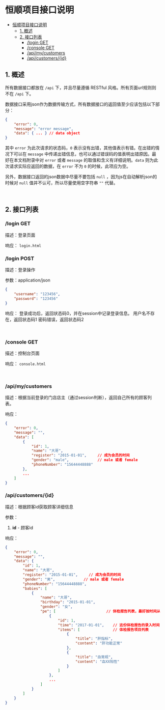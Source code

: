 # 恒顺项目接口说明
<!-- TOC -->

- [恒顺项目接口说明](#恒顺项目接口说明)
    - [1. 概述](#1-概述)
    - [2. 接口列表](#2-接口列表)
        - [/login GET](#login-get)
        - [/console GET](#console-get)
        - [/api/my/customers](#apimycustomers)
        - [/api/customers/{id}](#apicustomersid)

<!-- /TOC -->
## 1. 概述
所有数据接口都放在 `/api` 下，并且尽量遵循 RESTful 风格。所有页面url规则则不在 `/api` 下。

数据接口采用json作为数据传输方式，所有数据接口的返回值至少应该包括以下部分：
``` json
{
    "error": 0,
    "message": "error message",
    "data": { ... } // data object
}
```
其中 `error` 为此次请求的状态码，`0` 表示没有出错，其他值表示有错。在出错的情况下可以在 `message` 中传递出错信息，也可以通过错误码的值表明出错原因。最好在本文档附录中对 `error` 或者 `message` 的取值和含义有详细说明。`data` 则为此次请求实际应返回的数据，在 `error` 不为 `0` 的时候，此项应为空。

另外，数据接口返回的json数据中尽量不要包括 `null` ，因为js在自动解析json的时候对 `null` 值并不认可，所以尽量使用空字符串 `""` 代替。

<br/>

## 2. 接口列表
### /login GET

描述：登录页面

响应： `login.html`

### /login POST

描述：登录操作

参数：application/json

``` json
{
    "username": "123456",
    "password": "123456"
}
```

响应： 登录成功后，返回状态码0，并在session中记录登录信息。
       用户名不存在，返回状态码1
       密码错误，返回状态码2

<br/>

### /console GET

描述：控制台页面

响应： `console.html`

<br/>

### /api/my/customers

描述：根据当前登录的门店店主（通过session判断），返回自己所有的顾客列表。

响应： 
``` json
{
    "error": 0,
    "message": "",
    "data": [
        {
            "id": 1,
            "name": "大哥",
            "register": "2015-01-01",     // 成为会员的时间
            "gender": "male",             // male 或者 female
            "phoneNumber": "15644448888"
        },
        ...
    ]
}
```

### /api/customers/{id}

描述：根据顾客id获取顾客详细信息

参数： 
1. **id** - 顾客id

响应：
``` json
{
    "error": 0,
    "message": "",
    "data": {
        "id": 1,
        "name": "大哥",
        "register": "2015-01-01",     // 成为会员的时间
        "gender": "男",             // male 或者 female
        "phoneNumber": "15644448888",
	    "babies": [
            {
                "name": "大哥",
                "birthday": "2015-01-01",
                "gender": "女",
                "pe": [                       // 体检报告列表，最好按时间从近到远排序好
                    {
                        "id": 1,
                        "time": "2017-01-01",    // 这份体检报告的录入时间
                        "items": [               // 体检报告项目列表
                            {
                                "title": "肝指标",
                                "content": "肝功能正常"
                            }, 
                            {
                                "title": "血常规",
                                "content": "血XX阳性"
                            }
                        ]
                    }, 
                    ...
                ]
            }
        ]
    }
}
```
